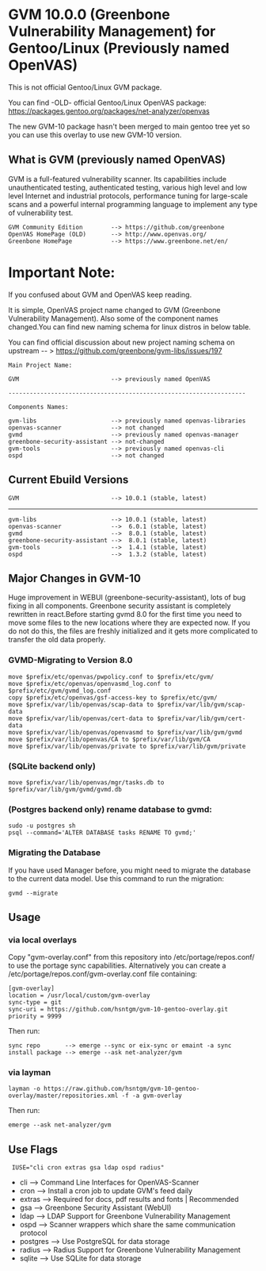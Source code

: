 # GVM 10.0.0 (Greenbone Vulnerability Management) for Gentoo/Linux (Previously named OpenVAS)

This is not official Gentoo/Linux GVM package.

You can find -OLD- official Gentoo/Linux OpenVAS package: 
https://packages.gentoo.org/packages/net-analyzer/openvas

The new GVM-10 package hasn't been merged to main gentoo tree yet so you can use this overlay to use new GVM-10 version.

## What is GVM (previously named OpenVAS)

GVM is a full-featured vulnerability scanner. Its capabilities include unauthenticated testing, authenticated testing, various high level and low level Internet and industrial protocols, performance tuning for large-scale scans and a powerful internal programming language to implement any type of vulnerability test.

    GVM Community Edition        --> https://github.com/greenbone
    OpenVAS HomePage (OLD)       --> http://www.openvas.org/
    Greenbone HomePage           --> https://www.greenbone.net/en/

# Important Note:

If you confused about GVM and OpenVAS keep reading.

It is simple, OpenVAS project name changed to GVM (Greenbone Vulnerability Management).
Also some of the component names changed.You can find new naming schema for linux distros in below table.

You can find official discussion about new project naming schema on upstream -- > https://github.com/greenbone/gvm-libs/issues/197

```
Main Project Name:

GVM                          --> previously named OpenVAS

-------------------------------------------------------------------

Components Names:

gvm-libs                     --> previously named openvas-libraries
openvas-scanner              --> not changed
gvmd                         --> previously named openvas-manager
greenbone-security-assistant --> not-changed
gvm-tools                    --> previously named openvas-cli
ospd                         --> not changed

```

## Current Ebuild Versions

    GVM                          --> 10.0.1 (stable, latest)

---------------------------------------

    gvm-libs                     --> 10.0.1 (stable, latest)
    openvas-scanner              -->  6.0.1 (stable, latest)
    gvmd                         -->  8.0.1 (stable, latest)
    greenbone-security-assistant -->  8.0.1 (stable, latest)
    gvm-tools                    -->  1.4.1 (stable, latest)
    ospd                         -->  1.3.2 (stable, latest)

## Major Changes in GVM-10

Huge improvement in WEBUI (greenbone-security-assistant), lots of bug fixing in all components. Greenbone security assistant is completely rewritten in react.Before starting gvmd 8.0 for the first time you need to move some files to the new locations where they are expected now. If you do not do this, the files are freshly initialized and it gets more complicated to transfer the old data properly.

### GVMD-Migrating to Version 8.0

    move $prefix/etc/openvas/pwpolicy.conf to $prefix/etc/gvm/
    move $prefix/etc/openvas/openvasmd_log.conf to $prefix/etc/gvm/gvmd_log.conf
    copy $prefix/etc/openvas/gsf-access-key to $prefix/etc/gvm/ 
    move $prefix/var/lib/openvas/scap-data to $prefix/var/lib/gvm/scap-data
    move $prefix/var/lib/openvas/cert-data to $prefix/var/lib/gvm/cert-data
    move $prefix/var/lib/openvas/openvasmd to $prefix/var/lib/gvm/gvmd
    move $prefix/var/lib/openvas/CA to $prefix/var/lib/gvm/CA
    move $prefix/var/lib/openvas/private to $prefix/var/lib/gvm/private

### (SQLite backend only)

    move $prefix/var/lib/openvas/mgr/tasks.db to $prefix/var/lib/gvm/gvmd/gvmd.db

### (Postgres backend only) rename database to gvmd:

    sudo -u postgres sh
    psql --command='ALTER DATABASE tasks RENAME TO gvmd;'

### Migrating the Database

If you have used Manager before, you might need to migrate the database to the current data model. Use this command to run the migration:

    gvmd --migrate

## Usage

### via local overlays

Copy "gvm-overlay.conf" from this repository into /etc/portage/repos.conf/ to use the portage sync capabilities.
Alternatively you can create a /etc/portage/repos.conf/gvm-overlay.conf file containing:

    [gvm-overlay]
    location = /usr/local/custom/gvm-overlay
    sync-type = git
    sync-uri = https://github.com/hsntgm/gvm-10-gentoo-overlay.git
    priority = 9999

Then run:

    sync repo       --> emerge --sync or eix-sync or emaint -a sync
    install package --> emerge --ask net-analyzer/gvm

### via layman

    layman -o https://raw.github.com/hsntgm/gvm-10-gentoo-overlay/master/repositories.xml -f -a gvm-overlay

Then run:

    emerge --ask net-analyzer/gvm

## Use Flags

     IUSE="cli cron extras gsa ldap ospd radius"

 - cli        --> Command Line Interfaces for OpenVAS-Scanner
 - cron       --> Install a cron job to update GVM's feed daily
 - extras     --> Required for docs, pdf results and fonts | Recommended
 - gsa        --> Greenbone Security Assistant (WebUI)
 - ldap       --> LDAP Support for Greenbone Vulnerability Management
 - ospd       --> Scanner wrappers which share the same communication protocol
 - postgres   --> Use PostgreSQL for data storage
 - radius     --> Radius Support for Greenbone Vulnerability Management
 - sqlite     --> Use SQLite for data storage
